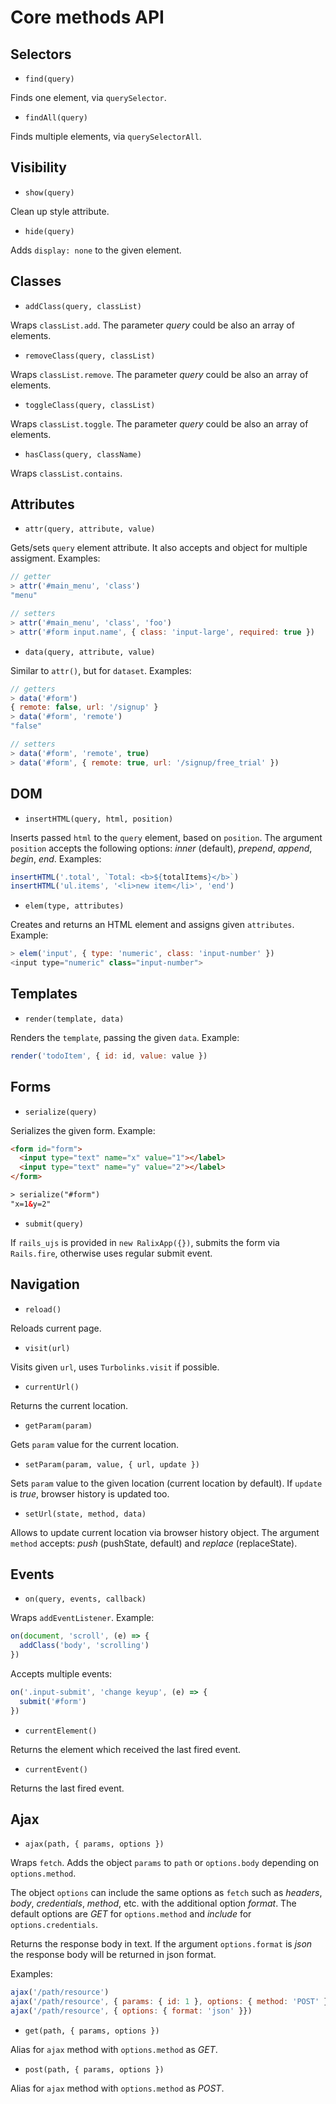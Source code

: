 # Core methods API

## Selectors

- `find(query)`

Finds one element, via `querySelector`.

- `findAll(query)`

Finds multiple elements, via `querySelectorAll`.

## Visibility

- `show(query)`

Clean up style attribute.

- `hide(query)`

Adds `display: none` to the given element.

## Classes

- `addClass(query, classList)`

Wraps `classList.add`. The parameter _query_ could be also an array of elements.

- `removeClass(query, classList)`

Wraps `classList.remove`. The parameter _query_ could be also an array of elements.

- `toggleClass(query, classList)`

Wraps `classList.toggle`. The parameter _query_ could be also an array of elements.

- `hasClass(query, className)`

Wraps `classList.contains`.

## Attributes

- `attr(query, attribute, value)`

Gets/sets `query` element attribute. It also accepts and object for multiple assigment. Examples:

```js
// getter
> attr('#main_menu', 'class')
"menu"

// setters
> attr('#main_menu', 'class', 'foo')
> attr('#form input.name', { class: 'input-large', required: true })
```

- `data(query, attribute, value)`

Similar to `attr()`, but for `dataset`. Examples:

```js
// getters
> data('#form')
{ remote: false, url: '/signup' }
> data('#form', 'remote')
"false"

// setters
> data('#form', 'remote', true)
> data('#form', { remote: true, url: '/signup/free_trial' })
```

## DOM

- `insertHTML(query, html, position)`

Inserts passed `html` to the `query` element, based on `position`. The argument `position` accepts the following options: *inner* (default), *prepend*, *append*, *begin*, *end*. Examples:

```js
insertHTML('.total', `Total: <b>${totalItems}</b>`)
insertHTML('ul.items', '<li>new item</li>', 'end')
```

- `elem(type, attributes)`

Creates and returns an HTML element and assigns given `attributes`. Example:

```js
> elem('input', { type: 'numeric', class: 'input-number' })
<input type="numeric" class="input-number">
```

## Templates

- `render(template, data)`

Renders the `template`, passing the given `data`. Example:

```js
render('todoItem', { id: id, value: value })
```

## Forms

- `serialize(query)`

Serializes the given form. Example:

```html
<form id="form">
  <input type="text" name="x" value="1"></label>
  <input type="text" name="y" value="2"></label>
</form>

> serialize("#form")
"x=1&y=2"
```

- `submit(query)`

If `rails_ujs` is provided in `new RalixApp({})`, submits the form via `Rails.fire`, otherwise uses regular submit event.

## Navigation

- `reload()`

Reloads current page.

- `visit(url)`

Visits given `url`, uses `Turbolinks.visit` if possible.

- `currentUrl()`

Returns the current location.

- `getParam(param)`

Gets `param` value for the current location.

- `setParam(param, value, { url, update })`

Sets `param` value to the given location (current location by default). If `update` is *true*, browser history is updated too.

- `setUrl(state, method, data)`

Allows to update current location via browser history object. The argument `method` accepts: *push* (pushState, default) and *replace* (replaceState).

## Events

- `on(query, events, callback)`

Wraps `addEventListener`. Example:

```js
on(document, 'scroll', (e) => {
  addClass('body', 'scrolling')
})
```

Accepts multiple events:

```js
on('.input-submit', 'change keyup', (e) => {
  submit('#form')
})
```

- `currentElement()`

Returns the element which received the last fired event.

- `currentEvent()`

Returns the last fired event.

## Ajax

- `ajax(path, { params, options })`

Wraps `fetch`. Adds the object `params` to `path` or `options.body` depending on `options.method`.

The object `options` can include the same options as `fetch` such as *headers*, *body*, *credentials*, *method*, etc. with the additional option *format*. The default options are *GET* for `options.method` and *include* for `options.credentials`.

Returns the response body in text. If the argument `options.format` is *json* the response body will be returned in json format.

Examples:

```js
ajax('/path/resource')
ajax('/path/resource', { params: { id: 1 }, options: { method: 'POST' }})
ajax('/path/resource', { options: { format: 'json' }})
```

- `get(path, { params, options })`

Alias for `ajax` method with `options.method` as *GET*.

- `post(path, { params, options })`

Alias for `ajax` method with `options.method` as *POST*.
